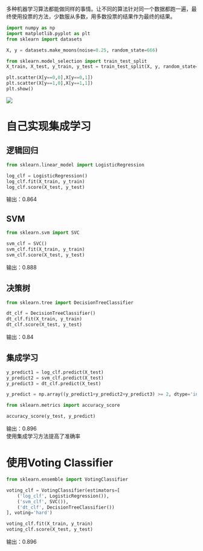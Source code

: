 多种机器学习算法都能做同样的事情。让不同的算法针对同一个数据都跑一遍，最终使用投票的方法，少数服从多数，用多数投票的结果作为最终的结果。  

```python
import numpy as np
import matplotlib.pyplot as plt
from sklearn import datasets

X, y = datasets.make_moons(noise=0.25, random_state=666)

from sklearn.model_selection import train_test_split
X_train, X_test, y_train, y_test = train_test_split(X, y, random_state=42)

plt.scatter(X[y==0,0],X[y==0,1])
plt.scatter(X[y==1,0],X[y==1,1])
plt.show()
```

![](http://windmissing.github.io/images/2019/278.jpg)

# 自己实现集成学习

## 逻辑回归

```python
from sklearn.linear_model import LogisticRegression

log_clf = LogisticRegression()
log_clf.fit(X_train, y_train)
log_clf.score(X_test, y_test)
```

输出：0.864  

## SVM

```python
from sklearn.svm import SVC

svm_clf = SVC()
svm_clf.fit(X_train, y_train)
svm_clf.score(X_test, y_test)
```

输出：0.888   

## 决策树

```python
from sklearn.tree import DecisionTreeClassifier

dt_clf = DecisionTreeClassifier()
dt_clf.fit(X_train, y_train)
dt_clf.score(X_test, y_test)
```

输出：0.84  

## 集成学习

```python
y_predict1 = log_clf.predict(X_test)
y_predict2 = svm_clf.predict(X_test)
y_predict3 = dt_clf.predict(X_test)

y_predict = np.array((y_predict1+y_predict2+y_predict3) >= 2, dtype='int')

from sklearn.metrics import accuracy_score

accuracy_score(y_test, y_predict)
```

输出：0.896  
使用集成学习方法提高了准确率  

# 使用Voting Classifier

```python
from sklearn.ensemble import VotingClassifier

voting_clf = VotingClassifier(estimators=[
    ('log_clf', LogisticRegression()),
    ('svm_clf', SVC()),
    ('dt_clf', DecisionTreeClassifier())
], voting='hard')

voting_clf.fit(X_train, y_train)
voting_clf.score(X_test, y_test)
```

输出：0.896
